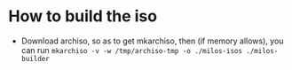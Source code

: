 # How to build the iso
- Download archiso, so as to get mkarchiso, then (if memory allows), you can run `mkarchiso -v -w /tmp/archiso-tmp -o ./milos-isos ./milos-builder`